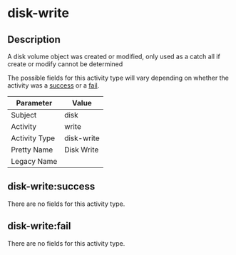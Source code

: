 disk-write
==========

Description
-----------
A disk volume object was created or modified, only used as a catch all if create or modify cannot be determined

The possible fields for this activity type will vary depending on whether the activity was a [success](#disk-writesuccess) or a [fail](#disk-writefail).

| Parameter     | Value      |
| ------------- | ---------- |
| Subject       | disk       |
| Activity      | write      |
| Activity Type | disk-write |
| Pretty Name   | Disk Write |
| Legacy Name   |            |

disk-write:success
------------------

There are no fields for this activity type.


disk-write:fail
---------------

There are no fields for this activity type.
